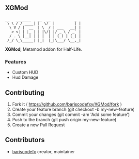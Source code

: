 ## XGMod
```
__   _______   __  __           _ 
 \ \ / / ____| |  \/  |         | |
  \ V / |  __  | \  / | ___   __| |
   > <| | |_ | | |\/| |/ _ \ / _` |
  / . \ |__| | | |  | | (_) | (_| |
 /_/ \_\_____| |_|  |_|\___/ \__,_|

```
**XGMod**, Metamod addon for Half-Life.

### Features
- Custom HUD
- Hud Damage

## Contributing

1. Fork it ( https://github.com/bariscodefxy/XGMod/fork )
2. Create your feature branch (git checkout -b my-new-feature)
3. Commit your changes (git commit -am 'Add some feature')
4. Push to the branch (git push origin my-new-feature)
5. Create a new Pull Request

## Contributors

- [bariscodefx](https://github.com/bariscodefxy) creator, maintainer

[mit-url]: http://opensource.org/licenses/MIT
